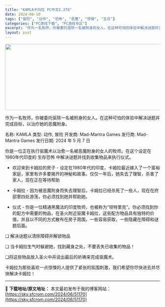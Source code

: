 ```yaml
---
title: "KAMLA卡玛拉 PC中文2.37G"
date: 2024-06-10
tags: ["冒险", "动作", "恐怖", "恶魔", "惊悚", "生存"]
categories: ["PC游戏下载", "PC游戏专区"]
excerpt: "作为一名牧师，你被委托驱除一名被附身的女人。在这种可怕的体验中解决谜题并完成目标，以治疗她的恶魔附身。 名称: KAMLA 类型: 动作, 冒险 开发商: Mad-Mantra Games 发行商: Mad-Mantra Games 发行日期: 2024 年 5 月 7 日 你是一位正在执行驱魔术以&hellip;"
layout: post
---
```


<img class="aligncenter size-full wp-image-51171" src="https://sky.sfcrom.com/wp-content/uploads/2024/06/2024061010001341.webp" alt="" width="660" height="215" />

作为一名牧师，你被委托驱除一名被附身的女人。在这种可怕的体验中解决谜题并完成目标，以治疗她的恶魔附身。

名称: KAMLA
类型: 动作, 冒险
开发商: Mad-Mantra Games
发行商: Mad-Mantra Games
发行日期: 2024 年 5 月 7 日

你是一位正在执行驱魔术以治愈一名被恶魔附身的女人的牧师。在这个设定在1980年代印度的 生存恐怖 中解决谜题并找到收集物品来执行仪式。
- 欢迎来到卡姆拉的房子 -
设定在1980年代的印度，卡姆拉最近嫁入了一个富裕家庭，家里有许多要揭开的神秘和故事。仅仅一年后，她失去了理智，杀害了家人，现在正在等待帮助

- 卡姆拉 -
因为被恶魔附身而失去理智后，卡姆拉已经杀死了一些人，现在在府邸里四处游荡，你必须找到她并帮助她。

- 仪式 -
你是一位精通黑魔法的印度牧师，也被称为“坦特里克”。你必须找到你的配方中需要的物品，在圣火附近驱魔卡姆拉，这些配方物品具有独特的价值，并且以不同的方式散布在房子周围，一些容易获取，一些隐藏在障碍和谜题后面。

❑ 解决谜题以清除障碍并解锁物品

❑ 当卡姆拉生气时躲避她，找到藏身之处，不要丢失已收集的物品！

❑将这些物品放入圣火中并说出最后的祈祷来完成驱魔术。

卡姆拉为那些喜欢一点惊悚的人提供了紧张的氛围刺激，我们希望你尽快进去并尽快解决卡姆拉！

---
📖 **下载地址/原文地址：** 本文最初发布于我的博客网站：[https://sky.sfcrom.com/2024/06/51170](https://sky.sfcrom.com/2024/06/51170)
